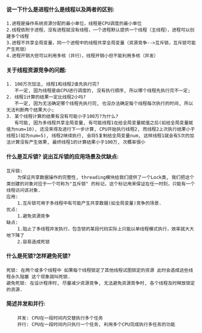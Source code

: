 #### 说一下什么是进程什么是线程以及两者的区别:

	1.进程是操作系统资源分配的最小单位，线程是CPU调度的最小单位
	2.线程依附于进程，没有进程就没有线程，一个进程默认提供一个线程（主线程），进程可以创建多个线程
	3.进程不共享全局变量，同一个进程中的线程共享全局变量（资源竞争-->互斥锁，互斥锁可能产生死锁）
	4.进程开销大但可以利用多核（并行），线程开销小但不能利用多核（并发）
#### 关于线程资源竞争的问题:

	1. 100万次加法, 线程1和线程2谁先执行完?
	   不一定, 因为线程是由CPU进行调度的, 没有执行顺序, 所以哪个线程先执行完不一定;
	2. 线程1计算的结果一定比线程2小吗?
	   不一定, 因为无法确定哪个线程先执行完, 也没办法确定每个线程每次执行的时间, 所以无法判断两个结果大小;
	3. 某个线程计算的结果有没有可能小于100万?为什么?
	   有可能, 因为多线程共享全局变量, 有可能线程1在给全局变量赋值之后(如给全局变量赋值为num=10), 还没来得及进行下一步计算, CPU开始执行线程2, 而线程2上次执行结果小于线程1(如为num=5), 线程2继续执行, 会将5复制给全局变量num, 这样线程1就会有5次的加法计算没有产生效果, 最终线程1的计算结果小于100万, 次概率很小
#### 什么是互斥锁? 说出互斥锁的应用场景及优缺点:	

	互斥锁:	
		为保证共享数据操作的完整性, threading模块给我们提供了一个Lock类, 我们把这个类创建的对象对应于一个可称为"互斥锁" 的标记，这个标记用来保证在任一时刻，只能有一个线程访问该对象.
	应用:
		1.互斥锁可用于多线程中有可能产生共享数据(如全局变量)竞争的场景.
	优点: 
		1.避免资源竞争
	缺点: 
		1.阻止了多线程并发执行，包含锁的某段代码实际上只能以单线程模式执行，效率就大大地下降了
		2.容易造成死锁
#### 什么是死锁?怎样避免死锁?

```
死锁:	在两个或多个线程中 如果每个线程锁定了其他线程试图锁定的资源 此时会造成这些线程永久阻塞 这个现象就叫死锁.	
避免死锁: 在设计程序时, 尽量减少资源竞争, 无法避免资源竞争时, 各个线程及时释放锁定的资源.
```

#### 简述并发和并行:

```
	并发: CPU在一段时间内交替执行多个任务
	并行: CPU在一段时间内只执行一个任务, 利用多个CPU完成执行多任务的功能
```

